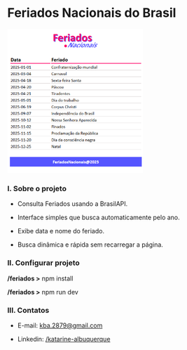 # Feriados Nacionais do Brasil

<img src="image.png" width="310"/><br/>

### I. Sobre o projeto

* Consulta Feriados usando a BrasilAPI.

* Interface simples que busca automaticamente pelo ano.

* Exibe data e nome do feriado.

* Busca dinâmica e rápida sem recarregar a página.

### II. Configurar projeto

**/feriados >**
npm install

**/feriados >**
npm run dev

### III. Contatos

* E-mail: [kba.2879@gmail.com](mailTo:kba.2879@gmail.com)

* Linkedin: [/katarine-albuquerque](https://www.linkedin.com/in/katarine-albuquerque/)
